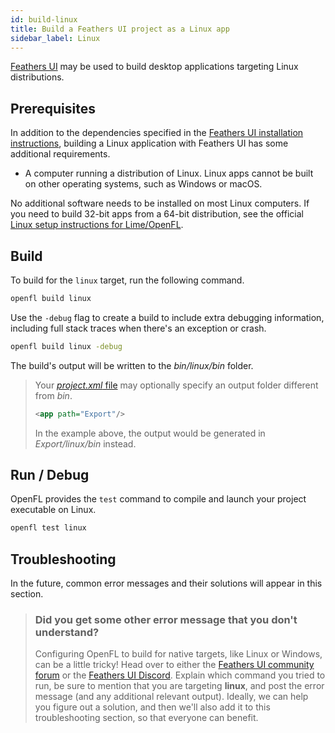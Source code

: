 ```yaml
---
id: build-linux
title: Build a Feathers UI project as a Linux app
sidebar_label: Linux
---
```


[Feathers UI](/) may be used to build desktop applications targeting Linux distributions.

## Prerequisites

In addition to the dependencies specified in the [Feathers UI installation instructions](./installation.md), building a Linux application with Feathers UI has some additional requirements.

- A computer running a distribution of Linux. Linux apps cannot be built on other operating systems, such as Windows or macOS.

No additional software needs to be installed on most Linux computers. If you need to build 32-bit apps from a 64-bit distribution, see the official [Linux setup instructions for Lime/OpenFL](https://lime.software/docs/advanced-setup/linux/).

## Build

To build for the `linux` target, run the following command.

```sh
openfl build linux
```

Use the `-debug` flag to create a build to include extra debugging information, including full stack traces when there's an exception or crash.

```sh
openfl build linux -debug
```

The build's output will be written to the _bin/linux/bin_ folder.

> Your [_project.xml_ file](https://lime.software/docs/project-files/xml-format/) may optionally specify an output folder different from _bin_.
>
> ```xml
> <app path="Export"/>
> ```
>
> In the example above, the output would be generated in _Export/linux/bin_ instead.

## Run / Debug

OpenFL provides the `test` command to compile and launch your project executable on Linux.

```sh
openfl test linux
```

## Troubleshooting

In the future, common error messages and their solutions will appear in this section.

> ### Did you get some other error message that you don't understand?
>
> Configuring OpenFL to build for native targets, like Linux or Windows, can be a little tricky! Head over to either the [Feathers UI community forum](https://community.feathersui.com/) or the [Feathers UI Discord](https://discord.feathersui.com/). Explain which command you tried to run, be sure to mention that you are targeting **linux**, and post the error message (and any additional relevant output). Ideally, we can help you figure out a solution, and then we'll also add it to this troubleshooting section, so that everyone can benefit.
